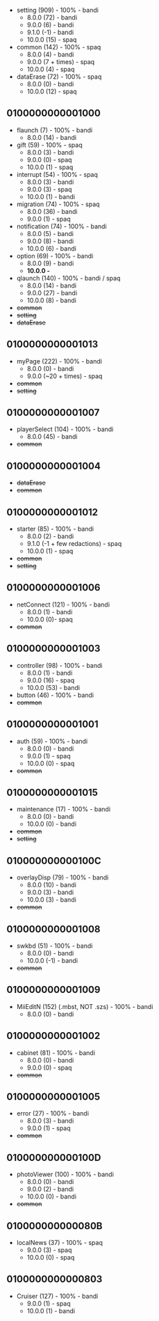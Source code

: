 * setting (909) - 100% - bandi
  * 8.0.0 (72) - bandi
  * 9.0.0 (6) - bandi
  * 9.1.0 (-1) - bandi
  * 10.0.0 (15) - spaq
* common (142) - 100% - spaq
  * 8.0.0 (4) - bandi
  * 9.0.0 (7 + times) - spaq
  * 10.0.0 (4) - spaq
* dataErase (72) - 100% - spaq
  * 8.0.0 (0) - bandi
  * 10.0.0 (12) - spaq

## 0100000000001000

* flaunch (7) - 100% - bandi
  * 8.0.0 (14) - bandi
* gift (59) - 100% - spaq
  * 8.0.0 (3) - bandi
  * 9.0.0 (0) - spaq
  * 10.0.0 (1) - spaq
* interrupt (54) - 100% - spaq
  * 8.0.0 (3) - bandi
  * 9.0.0 (3) - spaq
  * 10.0.0 (1) - bandi
* migration (74) - 100% - spaq
  * 8.0.0 (36) - bandi
  * 9.0.0 (1) - spaq
* notification (74) - 100% - bandi
  * 8.0.0 (5) - bandi
  * 9.0.0 (8) - bandi
  * 10.0.0 (6) - bandi
* option (69) - 100% - bandi
  * 8.0.0 (9) - bandi
  * **10.0.0 -**
* qlaunch (140) - 100% - bandi / spaq
  * 8.0.0 (14) - bandi
  * 9.0.0 (27) - bandi
  * 10.0.0 (8) - bandi
* ~~common~~
* ~~setting~~
* ~~dataErase~~

## 0100000000001013

* myPage (222) - 100% - bandi
  * 8.0.0 (0) - bandi
  * 9.0.0 (~20 + times) - spaq
* ~~common~~
* ~~setting~~

## 0100000000001007

* playerSelect (104) - 100% - bandi
  * 8.0.0 (45) - bandi
* ~~common~~

## 0100000000001004

* ~~dataErase~~
* ~~common~~

## 0100000000001012

* starter (85) - 100% - bandi
  * 8.0.0 (2) - bandi
  * 9.1.0 (-1 + few redactions) - spaq
  * 10.0.0 (1) - spaq
* ~~common~~
* ~~setting~~

## 0100000000001006

* netConnect (121) - 100% - bandi
  * 8.0.0 (1) - bandi
  * 10.0.0 (0)- spaq
* ~~common~~

## 0100000000001003

* controller (98) - 100% - bandi
  * 8.0.0 (1) - bandi
  * 9.0.0 (16) - spaq
  * 10.0.0 (53) - bandi
* button (46) - 100% - bandi
* ~~common~~

## 0100000000001001

* auth (59) - 100% - bandi
  * 8.0.0 (0) - bandi
  * 9.0.0 (1) - spaq
  * 10.0.0 (0) - spaq
* ~~common~~

## 0100000000001015

* maintenance (17) - 100% - bandi
  * 8.0.0 (0) - bandi
  * 10.0.0 (0) - bandi
* ~~common~~
* ~~setting~~

## 010000000000100C

* overlayDisp (79) - 100% - bandi
  * 8.0.0 (10) - bandi
  * 9.0.0 (3) - bandi
  * 10.0.0 (3) - bandi
* ~~common~~

## 0100000000001008

* swkbd (51) - 100% - bandi
  * 8.0.0 (0) - bandi
  * 10.0.0 (-1) - bandi
* ~~common~~

## 0100000000001009

* MiiEditN (152) (.mbst, NOT .szs) - 100% - bandi 
  * 8.0.0 (0) - bandi

## 0100000000001002

* cabinet (81) - 100% - bandi
  * 8.0.0 (0) - bandi
  * 9.0.0 (0) - spaq
* ~~common~~

## 0100000000001005
* error (27) - 100% - bandi
  * 8.0.0 (3) - bandi
  * 9.0.0 (1) - spaq
* ~~common~~

## 010000000000100D

* photoViewer (100) - 100% - bandi
  * 8.0.0 (0) - bandi
  * 9.0.0 (2) - bandi
  * 10.0.0 (0) - bandi
* ~~common~~

## 010000000000080B

* localNews (37) - 100% - spaq
  * 9.0.0 (3) - spaq
  * 10.0.0 (0) - spaq

## 0100000000000803

* Cruiser (127) - 100% - bandi
  * 9.0.0 (1) - spaq
  * 10.0.0 (1) - bandi

